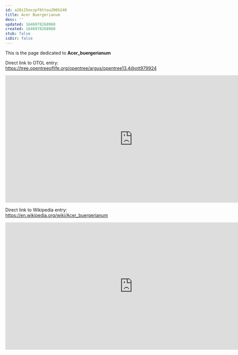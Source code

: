 ```yaml
---
id: a20i25oxzpf6ttou206h240
title: Acer Buergerianum
desc: ''
updated: 1646978268960
created: 1646978268960
stub: false
isDir: false
---
```

This is the page dedicated to **Acer_buergerianum**


Direct link to OTOL entry: https://tree.opentreeoflife.org/opentree/argus/opentree13.4@ott979924



<html>
    <body>
    <iframe src="https://tree.opentreeoflife.org/opentree/argus/opentree13.4@ott979924"
    width="800" height="400" frameborder="0" allowfullscreen> </iframe>
    </body>
</html>
    


Direct link to Wikipedia entry: https://en.wikipedia.org/wiki/Acer_buergerianum



<html>
    <body>
    <iframe src="https://en.wikipedia.org/wiki/Acer_buergerianum"
    width="800" height="400" frameborder="0" allowfullscreen> </iframe>
    </body>
</html>
    
